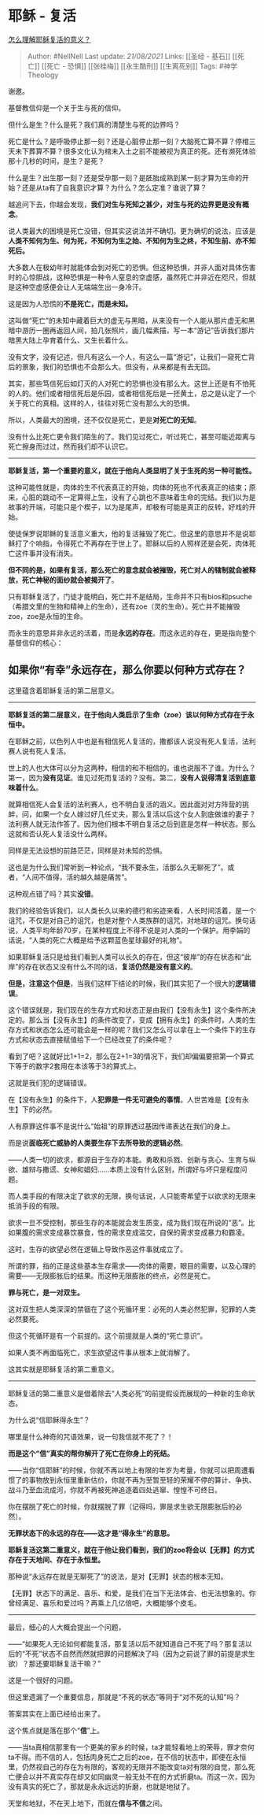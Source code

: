 # 耶稣 - 复活
[怎么理解耶稣复活的意义？](https://www.zhihu.com/question/354605524/answer/886018179)


> Author: #NellNell 
Last update: *21/08/2021* 
Links: [[圣经 - 基石]] [[死亡]] [[死亡 - 恐惧]] [[张桂梅]] [[永生酷刑]] [[生离死别]]
Tags: #神学Theology  


  

谢邀。

基督教信仰是一个关于生与死的信仰。

但什么是生？什么是死？我们真的清楚生与死的边界吗？

死亡是什么？是呼吸停止那一刻？还是心脏停止那一刻？大脑死亡算不算？停棺三天未下葬算不算？很多文化认为棺未入土之前不能被视为真正的死。还有濒死体验那十几秒的时间，是生？是死？

什么是生？出生那一刻？还是受孕那一刻？是胚胎成熟到某一刻才算为生命的开始？还是从ta有了自我意识才算？为什么？怎么定准？谁说了算？

越追问下去，你越会发现，**我们对生与死知之甚少，对生与死的边界更是没有概念**。

说人类最大的困境是死亡没错，但其实这说法并不确切。更为确切的说法，应该是**人类不知何为生、何为死，不知何为生之始、不知何为生之终，不知生前、亦不知死后。**

大多数人在极幼年时就能体会到对死亡的恐惧。但这种恐惧，并非人面对具体伤害时的心惊胆战，这种恐惧是一种令人窒息的空虚感，虽然死亡并非近在咫尺，但就是这种空虚感便会让人无端端生出一身冷汗。

这是因为人恐慌的**不是死亡，而是未知。**

这叫做“死亡”的未知中藏着巨大的虚无与黑暗，从来没有一个人能从那片虚无和黑暗中游历一圈再返回人间，拍几张照片，画几幅素描，写一本“游记”告诉我们那片暗黑大陆上孕育着什么、又生长着什么。

没有文字，没有记述，但凡有这么一个人，有这么一篇“游记”，让我们一窥死亡背后的景象，我们的恐惧也不会那么大。但没有，从来都是有去无回。

其实，那些笃信死后如灯灭的人对死亡的恐惧也没有那么大。这世上还是有不怕死的人的。他们或者相信死后是乐园，或者相信死后是一抷黄土，总之是认定了一个关于死亡的真相。这样的人，往往对死亡没有那么大的恐惧。

所以，人类最大的困境，还不仅仅是死亡，更是**对死亡的无知**。

没有什么比死亡更令我们陌生的了。我们见过死亡，听过死亡，甚至可能近距离与死亡擦身而过过，然而我们却不认识它。

---

**耶稣复活，第一个重要的意义，就在于他向人类显明了关于生死的另一种可能性。**

这种可能性就是，肉体的生不代表真正的开始，肉体的死也不代表真正的结束；原来，心脏的跳动不一定算得上生，没有了心跳也不意味着生命的完结。我们以为是故事的开端，可能只是个楔子，以为是尾声，却极有可能是真正的反转，好戏的开始。

使徒保罗说耶稣的复活意义重大，他的复活摧毁了死亡。但这里的意思并不是说耶稣打了个响指，令得死亡不再存在于世上了。耶稣以后的人照样还是会死，肉体死亡这件事并没有消失。

**但不同的是，如果有复活，那么死亡的意念就会被摧毁，死亡对人的辖制就会被释放，死亡神秘的面纱就会被揭开了**。

只有耶稣复活了，门徒才能明白，死亡并不是结局，生命并不只有bios和psuche（希腊文里的生物和精神上的生命），还有zoe（灵的生命）。死亡并不能摧毁zoe，zoe是永恒的生命。

而永生的意思并非永远的活着，而是**永远的存在**。而这永远的存在，更是指向整个基督信仰的核心：

## 如果你“有幸”永远存在，那么你要以何种方式存在？

这里蕴含着耶稣复活的第二层意义。

---

**耶稣复活的第二层意义，在于他向人类启示了生命（zoe）该以何种方式存在于永恒中。**

在耶稣之前，以色列人中也是有相信死人复活的，撒都该人说没有死人复活，法利赛人说有死人复活。

世上的人也大体可以分为这两种，相信的和不相信的。谁也说服不了谁。为什么？第一，因为**没有见证**。谁见过死而复活的？没有。第二，**没有人说得清复活到底意味着什么**。

就算相信死人会复活的法利赛人，也不明白复活的涵义。因此面对对方阵营的挑衅，问，如果一个女人嫁过好几任丈夫，那么复活以后这个女人到底做谁的妻子？法利赛人就无法作答了。因为他们根本不明白复活之后到底是怎样一种状态。那么这就和否认死人复活没什么两样。

同样是无法设想的前路茫茫，同样是对未知的恐惧。

这也是为什么我们常听到一种论点，“我不要永生，活那么久无聊死了”。或者，“人间不值得，活的越久越是痛苦”。

这种观点错了吗？其实**没错**。

我们的经验告诉我们，以人类长久以来的德行和劣迹来看，人长时间活着，是一个诅咒，不仅是对自己的诅咒，也是对整个人类族群的诅咒，对地球的诅咒。换句话说，人类平均年龄70岁，在某种程度上不得不说是对人类的一个保护。用李娟的话说，“人类的死亡大概是给予这颗蓝色星球最好的礼物”。

如果耶稣复活只是给我们看到人类可以长久的存在，但这“彼岸”的存在状态和“此岸”的存在状态又没有什么不同的话，**复活仍然是没有意义的**。

**但是，注意这个但是**，当我们这样下结论的时候，我们其实犯了一个很大的**逻辑错误**。

这个错误就是，我们现在的生存方式和状态正是由我们【没有永生】这个条件所决定的。那么当【没有永生】的条件改变了，变成【拥有永生】的条件时，人类的生存方式和状态怎么还可能会是一样的呢？我们又怎么可以拿在上一个条件下的生存方式和状态去直接赋值给下一个已经改变了的条件呢？

看到了吧？这就好比1+1=2，那么在2+1=3的情况下，我们却偏偏要把第一个算式下等于的数字2套用在本该等于3的算式上。

这就是我们犯的逻辑错误。

在【没有永生】的条件下，人**犯罪是一件无可避免的事情**。人世苦难是【没有永生】下的必然。

人有原罪这件事不是说什么“始祖”的原罪透过基因传递表达在我们的身上。

而是说**面临死亡威胁的人类要生存下去所导致的逻辑必然**。

——人类一切的欲求，都源自于生存的本能。勇敢和杀戮、创新与贪心、生育与纵欲、雄辩与撒谎、女神和娼妇……本质上没有什么区别，所谓好与坏只是程度问题。

而人类手段的有限决定了欲求的无限，换句话说，人只能寄希望于以欲求的无限来抵消手段的有限。

欲求一旦不受控制，那些生存的本能就会发生质变，成为我们现在所说的“恶”。比如果腹的需求变成暴饮暴食，性的需求变成滥交，自保的需求变成暴力和霸凌。

这时，生存的欲望必然在逻辑上导致作恶这件事就成立了。

所谓的罪，指的正是这些基本生存需求——肉体的需要，眼目的需要，以及心理的需要——无限膨胀后的结果。而这种无限膨胀的终点，必然是死亡。

**罪与死亡，是一对双生。**

这对双生把人类深深的禁锢在了这个死循环里：必死的人类必然犯罪，犯罪的人类必然要死。

但这个死循环是有一个前提的。这个前提就是人类的“死亡意识”。

如果人类不再面临死亡，求生欲望这件事从根本上就消解了。

这其实就是耶稣复活的第二重意义。

---

耶稣复活的第二重意义是借着除去“人类必死”的前提假设而展现的一种新的生命状态。

为什么说“信耶稣得永生”？

哪里是什么神奇的咒语效果，说一句我信就不死了？！

**而是这个“信”真实的帮你解开了死亡在你身上的死结。**

——当你“信耶稣”的时候，你就不再以地上有限的年岁为考量，你就可以把周遭看惯了的事物放到永恒里重新估价，你就不再为至暂至轻的荣耀不停的算计、争执、战斗乃至血流成河，你就不再被死神追逐着四处逃窜、惶惶不可终日。

你在摆脱了死亡的时候，你就摆脱了罪（记得吗，罪是求生欲无限膨胀后的必然）。

**无罪状态下的永远的存在——这才是“得永生”的意思。**

**耶稣复活这第二重意义，就在于他让我们看到，我们的zoe将会以【无罪】的方式存在于天地间、存在于永恒里。**

那种说“永远存在就是无聊死了”的说法，是对【无罪】状态的根本无知。

【无罪】状态下的满足、喜乐、和爱，是我们在当下无法体会、也无法想象的。你曾经满足、喜乐和爱过吗？再乘上几亿倍吧，大概能够个皮毛。

---

最后，细心的人大概会提出一个问题，

——“如果死人无论如何都能复活，那复活以后不就知道自己不死了吗？那复活以后的“不死”状态不自然而然就把罪的问题解决了吗（因为之前说了罪的前提是求生欲）？那还要耶稣复活干嘛？”

这是一个很好的问题。

但这里遗漏了一个重要信息，那就是“不死的状态”等同于“对不死的认知”吗？

答案其实在上面已经给出来了。

这个焦点就是落在那个“**信**”上。

——当ta真相信那里有一个更美的家乡的时候，ta才能轻看地上的荣辱，罪才奈何ta不得。而不信的人，包括肉身死亡之后的zoe，在不信的状态中，即便在永恒里，仍然视自己的存在为有限的，客观的无限并不能改变ta对有限的自觉，那么死亡便会以并不真实存在却又如同幽灵一般无处不在的方式折磨ta。而这一次，因为没有真实的死亡了，那就是永永远远的折磨，也就是地狱了。

天堂和地狱，不在天上地下，而就在**信与不信**之间。